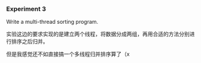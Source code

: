 ### Experiment 3

Write a multi-thread sorting program.

实验这边的要求实现的是建立两个线程，将数据分成两组，再用合适的方法分别进行排序之后归并。

但是我感觉还不如直接搞一个多线程归并排序算了（x

 
